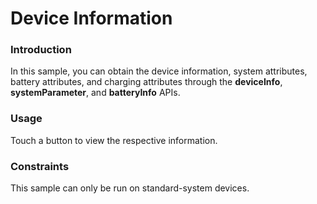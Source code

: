 # Device Information

### Introduction

In this sample, you can obtain the device information, system attributes, battery attributes, and charging attributes through the **deviceInfo**, **systemParameter**, and **batteryInfo** APIs.

### Usage

Touch a button to view the respective information.

### Constraints

This sample can only be run on standard-system devices.
